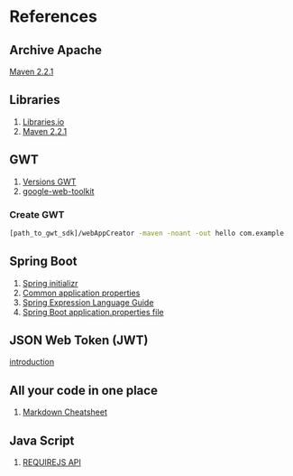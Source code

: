 # References

## Archive Apache
[Maven 2.2.1](https://archive.apache.org/dist/maven/binaries/) 

## Libraries
1. [Libraries.io](https://libraries.io/)
2. [Maven 2.2.1](https://archive.apache.org/dist/maven/binaries/) 

## GWT
1. [Versions GWT](http://www.gwtproject.org/versions.html)
2. [google-web-toolkit](https://code.google.com/archive/p/google-web-toolkit/downloads)

### Create GWT
``` bash
[path_to_gwt_sdk]/webAppCreator -maven -noant -out hello com.example
```
## Spring Boot
1. [Spring initializr](https://start.spring.io)
2. [Common application properties](https://docs.spring.io/spring-boot/docs/1.2.x/reference/html/common-application-properties.html)
3. [Spring Expression Language Guide](https://www.baeldung.com/spring-expression-language)
4. [Spring Boot application.properties file](http://dolszewski.com/spring/spring-boot-application-properties-file/) 

## JSON Web Token (JWT)
[introduction](https://jwt.io/introduction/)

## All your code in one place
1. [Markdown Cheatsheet](https://github.com/tchapi/markdown-cheatsheet/blob/master/README.md)

## Java Script 
1. [REQUIREJS API](https://requirejs.org/docs/api.html)
